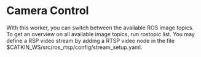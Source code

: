 # Camera Control
With this worker, you can switch between the available ROS image topics.
To get an overview on all available image topics, run rostopic list. You may define a RSP video stream by adding a RTSP video node in the file $CATKIN_WS/src/ros_rtsp/config/stream_setup.yaml.
